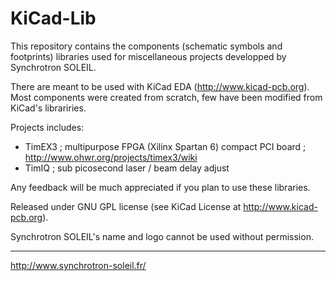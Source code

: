 KiCad-Lib
=========

This repository contains the components (schematic symbols and footprints) libraries used for miscellaneous projects developped by Synchrotron SOLEIL.

There are meant to be used with KiCad EDA (http://www.kicad-pcb.org).
Most components were created from scratch, few have been modified from KiCad's librariries.

Projects includes:

* TimEX3 ; multipurpose FPGA (Xilinx Spartan 6) compact PCI board ; http://www.ohwr.org/projects/timex3/wiki
* TimIQ  ; sub picosecond laser / beam delay adjust

Any feedback will be much appreciated if you plan to use these libraries.

Released under GNU GPL license (see KiCad License at http://www.kicad-pcb.org).

Synchrotron SOLEIL's name and logo cannot be used without permission.

----------

http://www.synchrotron-soleil.fr/


